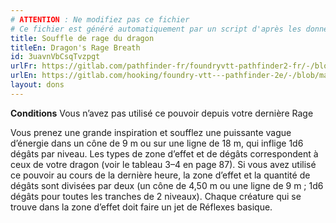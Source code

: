 ```yaml
---
# ATTENTION : Ne modifiez pas ce fichier
# Ce fichier est généré automatiquement par un script d'après les données du module Foundry VTT officiel et de sa traduction
title: Souffle de rage du dragon
titleEn: Dragon's Rage Breath
id: 3uavnVbCsqTvzpgt
urlFr: https://gitlab.com/pathfinder-fr/foundryvtt-pathfinder2-fr/-/blob/master/data/feats/3uavnVbCsqTvzpgt.htm
urlEn: https://gitlab.com/hooking/foundry-vtt---pathfinder-2e/-/blob/master/packs/data/feats.db/dragon-s-rage-breath.json
layout: dons
---
```

**Conditions** Vous n’avez pas utilisé ce pouvoir depuis votre dernière Rage

Vous prenez une grande inspiration et soufflez une puissante vague d’énergie dans un cône de 9 m ou sur une ligne de 18 m, qui inflige 1d6 dégâts par niveau. Les types de zone d’effet et de dégâts correspondent à ceux de votre dragon (voir le tableau 3–4 en page 87). Si vous avez utilisé ce pouvoir au cours de la dernière heure, la zone d’effet et la quantité de dégâts sont divisées par deux (un cône de 4,50 m ou une ligne de 9 m ; 1d6 dégâts pour toutes les tranches de 2 niveaux). Chaque créature qui se trouve dans la zone d’effet doit faire un jet de Réflexes basique.
